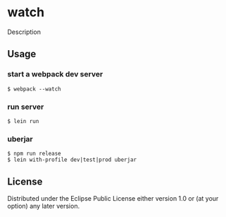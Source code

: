 # watch

Description

## Usage

### start a webpack dev server

    $ webpack --watch

### run server

    $ lein run
    
### uberjar

    $ npm run release
    $ lein with-profile dev|test|prod uberjar

## License

Distributed under the Eclipse Public License either version 1.0 or (at your option) any later version.
